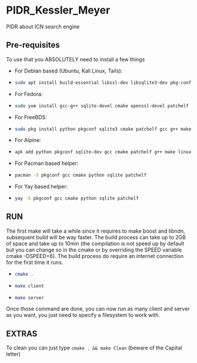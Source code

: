 # PIDR_Kessler_Meyer

PIDR about ICN search engine

## Pre-requisites
To use that you ABSOLUTELY need to install a few things

- For Debian based (Ubuntu, Kali Linux, Tails):

 -  ```sh
    sudo apt install build-essential libssl-dev libsqlite3-dev pkg-config cmake patchelf
     ```
- For Fedora:
 -  ```sh
    sudo yum install gcc-g++ sqlite-devel cmake openssl-devel patchelf
     ```
- For FreeBDS:
 -  ```sh
    sudo pkg install python pkgconf sqlite3 cmake patchelf gcc g++ make
     ```
- For Alpine:
 -  ```sh
    apk add python pkgconf sqlite-dev gcc cmake patchelf g++ make linux-headers
     ```
- For Pacman based helper:
 -  ```sh
    pacman -S pkgconf gcc cmake python sqlite patchelf
     ```
    
- For Yay based helper:
 -  ```sh
    yay -S pkgconf gcc cmake python sqlite patchelf 
     ```
    
## RUN
The first make will take a while since it requires to make boost and libndn, subsequent build will be way faster.
The build process can take up to 2GB of space and take up to 10min (the compilation is not speed up by default but you 
can change so in the cmake or by overriding the SPEED variable cmake -DSPEED=6).
The build process do require an internet connection for the first time it runs.
  - ```sh
    cmake .
    ```
  - ```sh
    make client
    ```
  - ```sh
    make server
    ```
Once those command are done, you can now run as many client and server as you want, you just need to specify a 
filesystem to work with.


## EXTRAS
To clean you can just type `cmake . && make Clean` (beware of the Capital letter)

    